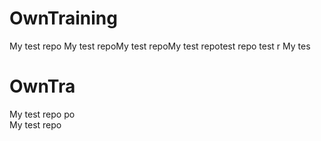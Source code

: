 # OwnTraining
My test repo 
My test repoMy test repoMy test repotest repo test r
My tes
 # OwnTra
My test repo po\
My test repo 
